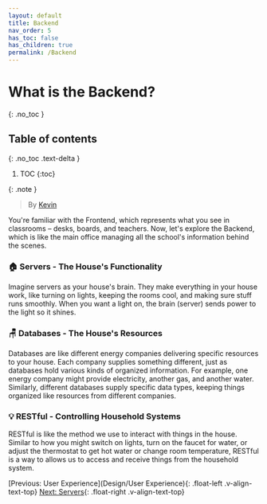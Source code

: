 ```yaml
---
layout: default
title: Backend
nav_order: 5
has_toc: false
has_children: true
permalink: /Backend
---
```

# What is the Backend?
{: .no_toc }

## Table of contents
{: .no_toc .text-delta }

1. TOC
{:toc}

{: .note }
> By [Kevin](https://www.linkedin.com/in/kevin-shin-373183188/)

You're familiar with the Frontend, which represents what you see in classrooms – desks, boards, and teachers. Now, let's explore the Backend, which is like the main office managing all the school's information behind the scenes.

### 🏠 Servers - The House's Functionality
Imagine servers as your house's brain. They make everything in your house work, like turning on lights, keeping the rooms cool, and making sure stuff runs smoothly. When you want a light on, the brain (server) sends power to the light so it shines.

### 🪑 Databases - The House's Resources
Databases are like different energy companies delivering specific resources to your house. Each company supplies something different, just as databases hold various kinds of organized information. For example, one energy company might provide electricity, another gas, and another water. Similarly, different databases supply specific data types, keeping things organized like resources from different companies.

### 💡 RESTful - Controlling Household Systems
RESTful is like the method we use to interact with things in the house. Similar to how you might switch on lights, turn on the faucet for water, or adjust the thermostat to get hot water or change room temperature, RESTful is a way to allows us to access and receive things from the household system. 

[Previous: User Experience](Design/User Experience){: .float-left .v-align-text-top}
[Next: Servers](Backend/Servers){: .float-right .v-align-text-top}
